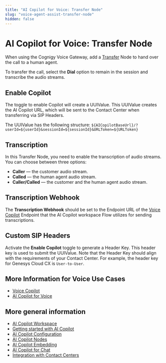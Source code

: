 ```yaml
---
title: "AI Copilot for Voice: Transfer Node"
slug: "voice-agent-assist-transfer-node"
hidden: false
---
```


# AI Copilot for Voice: Transfer Node

When using the Cognigy Voice Gateway, add a [Transfer](../../ai/build/node-reference/voice/voice-gateway/transfer.md) Node to hand over the call to a human agent. 

To transfer the call, select the **Dial** option to remain in the session and transcribe the audio streams.

## Enable Copilot

The toggle to enable Copilot will create a UUIValue. This UUIValue creates the AI Copilot URL, which will be sent to the Contact Center when transferring via SIP Headers.

The UUIValue has the following structure: `${AICopilotBaseUrl}/?userId=${userId}&sessionId=${sessionId}&URLToken=${URLToken}`

## Transcription

In this Transfer Node, you need to enable the transcription of audio streams. You can choose between three options:

- **Caller** — the customer audio stream.
- **Called** — the human agent audio stream.
- **Caller/Called** — the customer and the human agent audio stream.

## Transcription Webhook

The **Transcription Webhook** should be set to the Endpoint URL of the [Voice Copilot](../../ai/deploy/endpoint-reference/voice-copilot.md) Endpoint
that the AI Copilot workspace Flow utilizes for sending transcriptions.

## Custom SIP Headers

Activate the **Enable Copilot** toggle to generate a Header Key. This header key is used to submit the UUIValue. Note that the Header Key should align with the requirements of your Contact Center. For example, the header key for Genesys Cloud CX is `User-to-User`.

## More Information for Voice Use Cases

- [Voice Copilot](../../ai/deploy/endpoint-reference/voice-copilot.md)
- [AI Copilot for Voice](voice-overview.md)

## More general information

- [AI Copilot Workspace](../overview.md)
- [Getting started with AI Copilot](../getting-started.md)
- [AI Copilot Configuration](../configuration.md)
- [AI Copilot Nodes](../../ai/build/node-reference/ai-copilot/overview.md)
- [AI Copilot Embedding](../embedding.md)
- [AI Copilot for Chat](../chat.md)
- [Integration with Contact Centers](../contact-center-integration.md)
